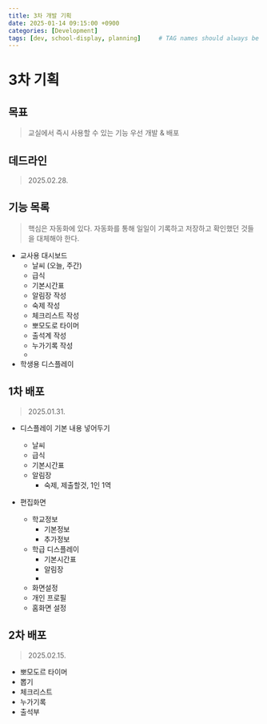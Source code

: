 ```yaml
---
title: 3차 개발 기획
date: 2025-01-14 09:15:00 +0900
categories: [Development]
tags: [dev, school-display, planning]     # TAG names should always be lowercase
---
```


# 3차 기획

## 목표

> 교실에서 즉시 사용할 수 있는 기능 우선 개발 & 배포

## 데드라인

> 2025.02.28.

## 기능 목록

> 핵심은 자동화에 있다. 자동화를 통해 일일이 기록하고 저장하고 확인했던 것들을 대체해야 한다.

- 교사용 대시보드
  - 날씨 (오늘, 주간)
  - 급식
  - 기본시간표
  - 알림장 작성
  - 숙제 작성
  - 체크리스트 작성
  - 뽀모도로 타이머
  - 출석계 작성
  - 누가기록 작성
  - 
- 학생용 디스플레이

## 1차 배포

> 2025.01.31.

- 디스플레이 기본 내용 넣어두기
    - 날씨
    - 급식
    - 기본시간표
    - 알림장
        - 숙제, 제출할것, 1인 1역

- 편집화면
    - 학교정보
        - 기본정보
        - 추가정보
    - 학급 디스플레이
        - 기본시간표
        - 알림장
        - 
    - 화면설정
    - 개인 프로필
    - 홈화면 설정

## 2차 배포

> 2025.02.15.

- 뽀모도르 타이머
- 뽑기
- 체크리스트
- 누가기록
- 출석부